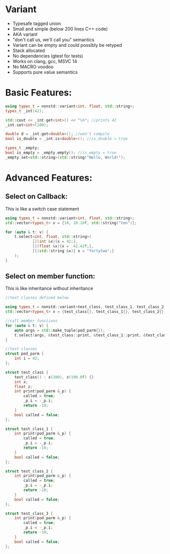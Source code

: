 # Variant

 * Typesafe tagged union 
 * Small and simple (below 200 lines C++ code)
 * AKA variant
 * "don't call us, we'll call you" semantics
 * Variant can be empty and could possibly be retyped
 * Stack allocated
 * No dependencies (gtest for tests)
 * Works on clang, gcc, MSVC 14
 * No MACRO voodoo
 * Supports pure value semantics
 
# Basic Features:
```C++
using types_t = nonstd::variant<int, float, std::string>;
types_t _int(42);

std::cout << _int.get<int>() << "\n"; //prints 42
_int.set<int>(100);

double d = _int.get<double>(); //won't compile
bool is_double = _int.is<double>(); //is_double = true

types_t _empty;
bool is_empty = _empty.empty(); //is_empty = true
_empty.set<std::string>(std::string("Hello, World!");
```

# Advanced Features:

## Select on Callback:
This is like a switch case statement
```C++
using types_t = nonstd::variant<int, float, std::string>;
std::vector<types_t> v = {10, 10.10f, std::string("ten")};

for (auto & t: v) {
    t.select<int, float, std::string>(
            [](int &x){x = 42;},
            [](float &x){x =  42.42f;},
            [](std::string &x){ x = "fortytwo";}
    );
}
```

## Select on member function:
This is like inheritance without inheritance
```C++
//test classes defined below

using types_t = nonstd::variant<test_class, test_class_1, test_class_2, test_class_3>;
std::vector<types_t> v = {test_class{}, test_class_1{}, test_class_2{}, test_class_3{}};

//call member functions
for (auto & t: v) {
    auto args = std::make_tuple(pod_parm{});
    t.select(args, &test_class::print, &test_class_1::print, &test_class_2::print);
}

//test classes
struct pod_parm {
    int i = 42;
};

struct test_class {
    test_class() : x(100), z(100.0f) {}
    int x;
    float z;
    int print(pod_parm &_p) {
        called = true;
        _p.i = -_p.i;
        return -10;
    }
    bool called = false;
};

struct test_class_1 {
    int print(pod_parm &_p) {
        called = true;
        _p.i = -_p.i;
        return -10;
    }
    bool called = false;
};

struct test_class_2 {
    int print(pod_parm &_p) {
        called = true;
        _p.i = -_p.i;
        return -10;
    }
    bool called = false;
};

struct test_class_3 {
    int print(pod_parm &_p) {
        called = true;
        _p.i = -_p.i;
        return -10;
    }
    bool called = false;
};
```
